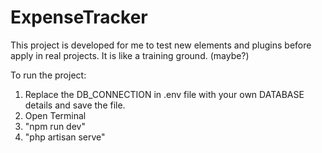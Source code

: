 # ExpenseTracker
This project is developed for me to test new elements and plugins before apply in real projects. It is like a training ground. (maybe?)


To run the project:
1. Replace the DB_CONNECTION  in .env file with your own DATABASE details and save the file.
2. Open Terminal
3. "npm run dev"
4. "php artisan serve"
